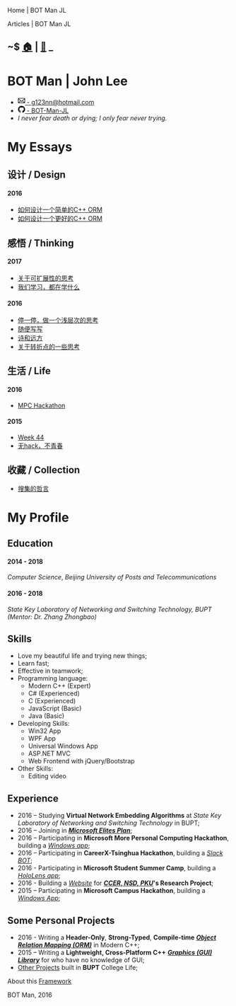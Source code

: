 ﻿<homeTitleSec>

Home | BOT Man JL

</homeTitleSec>

<articlesTitleSec>

Articles | BOT Man JL

</articlesTitleSec>

<headerSec>

## ~$ [🏠](/) | [📝](/articles/) _

</headerSec>

<usernameSec>

# BOT Man | John Lee

</usernameSec>

<contactSec>

- [<svg width="16px" height="18px" viewBox="0 0 14 16" version="1.1" xmlns="http://www.w3.org/2000/svg" xmlns:xlink="http://www.w3.org/1999/xlink"><path d="M0,4 L0,12 C0,12.55 0.45,13 1,13 L13,13 C13.55,13 14,12.55 14,12 L14,4 C14,3.45 13.55,3 13,3 L1,3 C0.45,3 0,3.45 0,4 L0,4 Z M13,4 L7,9 L1,4 L13,4 L13,4 Z M1,5.5 L5,8.5 L1,11.5 L1,5.5 L1,5.5 Z M2,12 L5.5,9 L7,10.5 L8.5,9 L12,12 L2,12 L2,12 Z M13,11.5 L9,8.5 L13,5.5 L13,11.5 L13,11.5 Z" id="Shape"></path></svg> -
  g123nn@hotmail.com](mailto:g123nn@hotmail.com)
- [<svg width="16px" height="16px" viewBox="0 0 16 16" version="1.1" xmlns="http://www.w3.org/2000/svg" xmlns:xlink="http://www.w3.org/1999/xlink"><path d="M8,0 C3.58,0 0,3.58 0,8 C0,11.54 2.29,14.53 5.47,15.59 C5.87,15.66 6.02,15.42 6.02,15.21 C6.02,15.02 6.01,14.39 6.01,13.72 C4,14.09 3.48,13.23 3.32,12.78 C3.23,12.55 2.84,11.84 2.5,11.65 C2.22,11.5 1.82,11.13 2.49,11.12 C3.12,11.11 3.57,11.7 3.72,11.94 C4.44,13.15 5.59,12.81 6.05,12.6 C6.12,12.08 6.33,11.73 6.56,11.53 C4.78,11.33 2.92,10.64 2.92,7.58 C2.92,6.71 3.23,5.99 3.74,5.43 C3.66,5.23 3.38,4.41 3.82,3.31 C3.82,3.31 4.49,3.1 6.02,4.13 C6.66,3.95 7.34,3.86 8.02,3.86 C8.7,3.86 9.38,3.95 10.02,4.13 C11.55,3.09 12.22,3.31 12.22,3.31 C12.66,4.41 12.38,5.23 12.3,5.43 C12.81,5.99 13.12,6.7 13.12,7.58 C13.12,10.65 11.25,11.33 9.47,11.53 C9.76,11.78 10.01,12.26 10.01,13.01 C10.01,14.08 10,14.94 10,15.21 C10,15.42 10.15,15.67 10.55,15.59 C13.71,14.53 16,11.53 16,8 C16,3.58 12.42,0 8,0 L8,0 Z" id="Shape"></path></svg> -
  BOT-Man-JL](https://github.com/BOT-Man-JL)
- *I never fear death or dying; I only fear never trying.*

</contactSec>

<archiveSec>

# My Essays

## 设计 / Design

#### 2016

- [如何设计一个简单的C++ ORM](articles/2016/How-to-Design-a-Naive-Cpp-ORM)
- [如何设计一个更好的C++ ORM](articles/2016/How-to-Design-a-Better-Cpp-ORM)

## 感悟 / Thinking

#### 2017

- [关于可扩展性的思考](articles/2017/Thinking5)
- [我们学习，都在学什么](articles/2017/Thinking6)

#### 2016

- [停一停，做一个浅层次的思考](articles/2016/Thinking1)
- [随便写写](articles/2016/Thinking2)
- [诗和远方](articles/2016/Thinking3)
- [关于转折点的一些思考](articles/2016/Thinking4)

## 生活 / Life

#### 2016

- [MPC Hackathon](articles/2016/MPC-Hackathon)

#### 2015

- [Week 44](articles/2015/Week44)
- [无hack，不青春](articles/2015/MS-Campus-Hackathon)

## 收藏 / Collection

- [搜集的哲言](articles/misc/Quotes)

</archiveSec>

<profileSec>

# My Profile

## Education

#### 2014 - 2018

*Computer Science*,
*Beijing University of Posts and Telecommunications*

#### 2016 - 2018

*State Key Laboratory of Networking and Switching Technology, BUPT*
*(Mentor: Dr. Zhang Zhongbao)*

## Skills

- Love my beautiful life and trying new things;
- Learn fast;
- Effective in teamwork;
- Programming language:
  - Modern C++ (Expert)
  - C# (Experienced)
  - C (Experienced)
  - JavaScript (Basic)
  - Java (Basic)
- Developing Skills:
  - Win32 App
  - WPF App
  - Universal Windows App
  - ASP.NET MVC
  - Web Frontend with jQuery/Bootstrap
- Other Skills:
  - Editing video

## Experience

- 2016 – Studying **Virtual Network Embedding Algorithms**
  at *State Key Laboratory of Networking and Switching Technology*
  in BUPT;
- 2016 – Joining in
  **_[Microsoft Elites Plan](https://studentclub.msra.cn/project/97)_**;
- 2016 – Participating in **Microsoft More Personal Computing Hackathon**,
  building a *[Windows app](https://github.com/BOT-Man-JL/Better-Kids)*;
- 2016 – Participating in **CareerX-Tsinghua Hackathon**,
  building a *[Slack BOT](https://github.com/xinhuaRadioLAB/HackerX_slive)*;
- 2016 - Participating in **Microsoft Student Summer Camp**,
  building a *[HoloLens app](https://github.com/BOT-Man-JL/IOT-Holo-Assistant)*;
- 2016 - Building a *[Website](https://github.com/ZhangYuef/Survey_Platform_ccer)*
  for **_[CCER, NSD, PKU](http://ccer.nsd.edu.cn)_'s Research Project**;
- 2015 – Participating in **Microsoft Campus Hackathon**, building a
  *[Windows App](https://www.microsoft.com/store/apps/Random%20Master/9NBLGGH6HCP7)*;

## Some Personal Projects

- 2016 - Writing a **Header-Only**, **Strong-Typed**, **Compile-time**
  **_[Object Relation Mapping (ORM)](https://github.com/BOT-Man-JL/ORM-Lite)_** in Modern C++;
- 2015 – Writing a **Lightweight, Cross-Platform C++** **_[Graphics (GUI) Library](https://github.com/BOT-Man-JL/EggAche-GL)_**
  for who have no knowledge of GUI;
- [Other Projects](https://github.com/BOT-Man-JL/BUPT-Projects)
  built in **BUPT** College Life;

</profileSec>

<footerSec>

About this [Framework](https://github.com/BOT-Man-JL/BOT-Man-JL.github.io)

BOT Man, 2016

</footerSec>